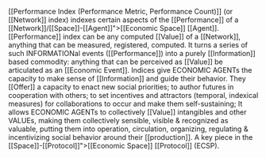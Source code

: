 [[Performance Index (Performance Metric, Performance Count)]] (or [[Network]] index) indexes certain aspects of the [[Performance]] of a [[Network]]/[[Space]]-[[Agent]]">[[Economic Space]] [[Agent]]. [[Performance]] index can be any computed [[Value]] of a [[Network]], anything that can be measured, registered, computed. It turns a series of such INFORMATIONal events ([[Performance]]) into a purely [[Information]] based commodity: anything that can be perceived as [[Value]] be articulated as an [[Economic Event]]. Indices give ECONOMIC AGENTs the capacity to make sense of [[Information]] and guide their behavior. They [[Offer]] a capacity to enact new social priorities; to author futures in cooperation with others; to set incentives and attractors (temporal, indexical measures) for collaborations to occur and make them self-sustaining; It allows ECONOMIC AGENTs to collectively [[Value]] intangibles and other VALUEs, making them collectively sensible, visible & recognized as valuable, putting them into operation, circulation, organizing, regulating & incentivizing social behavior around their [[production]]. A key piece in the [[Space]]-[[Protocol]]">[[Economic Space]] [[Protocol]] (ECSP).